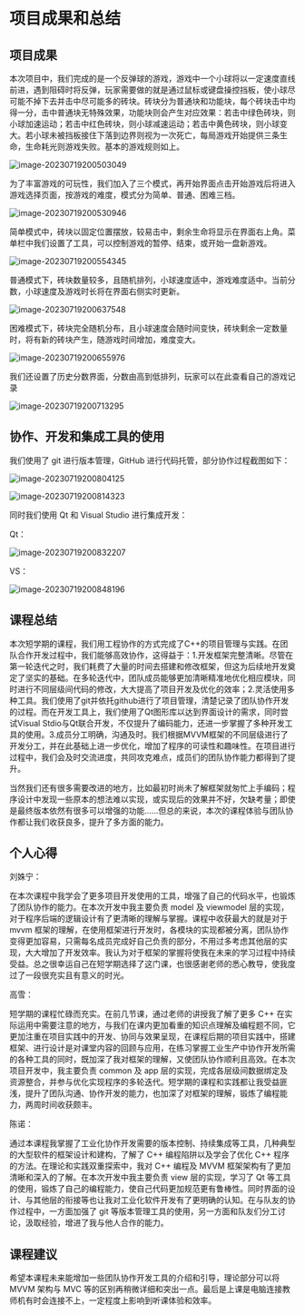 # 项目成果和总结

## 项目成果

本次项目中，我们完成的是一个反弹球的游戏，游戏中一个小球将以一定速度直线前进，遇到阻碍时将反弹，玩家需要做的就是通过鼠标或键盘操控挡板，使小球尽可能不掉下去并击中尽可能多的砖块。砖块分为普通块和功能块，每个砖块击中均得一分，击中普通块无特殊效果，功能块则会产生对应效果：若击中绿色砖块，则小球加速运动；若击中红色砖块，则小球减速运动；若击中黄色砖块，则小球变大。若小球未被挡板接住下落到边界则视为一次死亡，每局游戏开始提供三条生命，生命耗光则游戏失败。基本的游戏规则如上。

![image-20230719200503049](C:\Users\Chen'nuo\AppData\Roaming\Typora\typora-user-images\image-20230719200503049.png)

为了丰富游戏的可玩性，我们加入了三个模式，再开始界面点击开始游戏后将进入游戏选择页面，按游戏的难度，模式分为简单、普通、困难三档。

![image-20230719200530946](C:\Users\Chen'nuo\AppData\Roaming\Typora\typora-user-images\image-20230719200530946.png)

简单模式中，砖块以固定位置摆放，较易击中，剩余生命将显示在界面右上角。菜单栏中我们设置了工具，可以控制游戏的暂停、结束，或开始一盘新游戏。

![image-20230719200554345](C:\Users\Chen'nuo\AppData\Roaming\Typora\typora-user-images\image-20230719200554345.png)

普通模式下，砖块数量较多，且随机排列，小球速度适中，游戏难度适中。当前分数，小球速度及游戏时长将在界面右侧实时更新。

![image-20230719200637548](C:\Users\Chen'nuo\AppData\Roaming\Typora\typora-user-images\image-20230719200637548.png)

困难模式下，砖块完全随机分布，且小球速度会随时间变快，砖块剩余一定数量时，将有新的砖块产生，随游戏时间增加，难度变大。

![image-20230719200655976](C:\Users\Chen'nuo\AppData\Roaming\Typora\typora-user-images\image-20230719200655976.png)

我们还设置了历史分数界面，分数由高到低排列，玩家可以在此查看自己的游戏记录

![image-20230719200713295](C:\Users\Chen'nuo\AppData\Roaming\Typora\typora-user-images\image-20230719200713295.png)

## 协作、开发和集成工具的使用

我们使用了 git 进行版本管理，GitHub 进行代码托管，部分协作过程截图如下：

![image-20230719200804125](C:\Users\Chen'nuo\AppData\Roaming\Typora\typora-user-images\image-20230719200804125.png)

![image-20230719200814323](C:\Users\Chen'nuo\AppData\Roaming\Typora\typora-user-images\image-20230719200814323.png)

同时我们使用 Qt 和 Visual Studio 进行集成开发：

Qt：

![image-20230719200832207](C:\Users\Chen'nuo\AppData\Roaming\Typora\typora-user-images\image-20230719200832207.png)

VS：

![image-20230719200848196](C:\Users\Chen'nuo\AppData\Roaming\Typora\typora-user-images\image-20230719200848196.png)

## 课程总结

本次短学期的课程，我们用工程协作的方式完成了C++的项目管理与实践。在团队合作开发过程中，我们能够高效协作，这得益于：1.开发框架完整清晰。尽管在第一轮迭代之时，我们耗费了大量的时间去搭建和修改框架，但这为后续地开发奠定了坚实的基础。在多轮迭代中，团队成员能够更加清晰精准地优化相应模块，同时进行不同层级间代码的修改，大大提高了项目开发及优化的效率；2.灵活使用多种工具。我们使用了git并依托github进行了项目管理，清楚记录了团队协作开发的过程。而在开发工具上，我们使用了Qt图形库以达到界面设计的需求，同时尝试Visual Stdio与Qt联合开发，不仅提升了编码能力，还进一步掌握了多种开发工具的使用。3.成员分工明确，沟通及时。我们根据MVVM框架的不同层级进行了开发分工，并在此基础上进一步优化，增加了程序的可读性和趣味性。在项目进行过程中，我们会及时交流进度，共同攻克难点，成员们的团队协作能力都得到了提升。

当然我们还有很多需要改进的地方，比如最初时尚未了解框架就匆忙上手编码；程序设计中发现一些原本的想法难以实现，或实现后的效果并不好，欠缺考量；即使是最终版本依然有很多可以增强的功能......但总的来说，本次的课程体验与团队协作都让我们收获良多，提升了多方面的能力。

## 个人心得

刘姝宁：

在本次课程中我学会了更多项目开发使用的工具，增强了自己的代码水平，也锻炼了团队协作的能力。在本次开发中我主要负责 model 及 viewmodel 层的实现，对于程序后端的逻辑设计有了更清晰的理解与掌握。课程中收获最大的就是对于 mvvm 框架的理解，在使用框架进行开发时，各模块的实现都被分离，团队协作变得更加容易，只需每名成员完成好自己负责的部分，不用过多考虑其他层的实现，大大增加了开发效率。我认为对于框架的掌握将使我在未来的学习过程中持续受益。总之很幸运自己在短学期选择了这门课，也很感谢老师的悉心教导，使我度过了一段很充实且有意义的时光。

高雪：

短学期的课程忙碌而充实。在前几节课，通过老师的讲授我了解了更多 C++ 在实际运用中需要注意的地方，与我们在课内更加看重的知识点理解及编程题不同，它更加注重在项目实践中的开发、协同与效果呈现，在课程后期的项目实践中，搭建框架、进行设计是对课堂内容的回顾与应用，在练习掌握工业生产中协作开发所需的各种工具的同时，既加深了我对框架的理解，又使团队协作顺利且高效。在本次项目开发中，我主要负责 common 及 app 层的实现，完成各层级间数据绑定及资源整合，并参与优化实现程序的多轮迭代。短学期的课程和实践都让我受益匪浅，提升了团队沟通、协作开发的能力，也加深了对框架的理解，锻炼了编程能力，两周时间收获颇丰。

陈诺：

通过本课程我掌握了工业化协作开发需要的版本控制、持续集成等工具，几种典型的大型软件的框架设计和建构，了解了 C++ 编程陷阱以及学会了优化 C++ 程序的方法。在理论和实践双重探索中，我对 C++ 编程及 MVVM 框架架构有了更加清晰和深入的了解。在本次开发中我主要负责 view 层的实现，学习了 Qt 等工具的使用，锻炼了自己的编程能力，使自己代码更加规范更有鲁棒性。同时界面的设计、与其他层的衔接等也让我对工业化软件开发有了更明确的认知。在与队友的协作过程中，一方面加强了 git 等版本管理工具的使用，另一方面和队友们分工讨论，汲取经验，增进了我与他人合作的能力。

## 课程建议

希望本课程未来能增加一些团队协作开发工具的介绍和引导，理论部分可以将 MVVM 架构与 MVC 等的区别再稍微详细和突出一点。最后是上课是电脑连接教师机有时会连接不上，一定程度上影响到听课体验和效率。